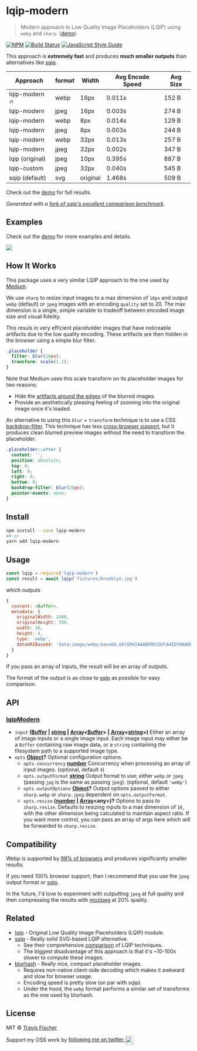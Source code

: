 # lqip-modern

> Modern approach to Low Quality Image Placeholders (LQIP) using `webp` and `sharp`. ([demo](https://transitive-bullshit.github.io/lqip-modern/))

[![NPM](https://img.shields.io/npm/v/lqip-modern.svg)](https://www.npmjs.com/package/lqip-modern) [![Build Status](https://travis-ci.com/transitive-bullshit/lqip-modern.svg?branch=master)](https://travis-ci.com/transitive-bullshit/lqip-modern) [![JavaScript Style Guide](https://img.shields.io/badge/code_style-standard-brightgreen.svg)](https://standardjs.com)

This approach is **extremely fast** and produces **much smaller outputs** than alternatives like [sqip](https://github.com/axe312ger/sqip).

| Approach        | format | Width    | Avg Encode Speed | Avg Size |
| --------------- | ------ | -------- | ---------------- | -------- |
| lqip-modern 🔥  | webp   | 16px     | 0.011s           | 152 B    |
| lqip-modern     | jpeg   | 16px     | 0.003s           | 274 B    |
| lqip-modern     | webp   | 8px      | 0.014s           | 129 B    |
| lqip-modern     | jpeg   | 8px      | 0.003s           | 244 B    |
| lqip-modern     | webp   | 32px     | 0.013s           | 257 B    |
| lqip-modern     | jpeg   | 32px     | 0.002s           | 347 B    |
| lqip (original) | jpeg   | 10px     | 0.395s           | 887 B    |
| lqip-custom     | jpeg   | 32px     | 0.040s           | 545 B    |
| sqip (default)  | svg    | original | 1.468s           | 509 B    |

Check out the [demo](https://transitive-bullshit.github.io/lqip-modern/) for full results.

_Generated with a [fork of sqip's excellent comparison benchmark](https://github.com/transitive-bullshit/sqip/tree/feature/lqip-modern/demo)._

## Examples

Check out the [demo](https://transitive-bullshit.github.io/lqip-modern/) for more examples and details.

[![](https://raw.githubusercontent.com/transitive-bullshit/lqip-modern/master/preview.jpg)](https://transitive-bullshit.github.io/lqip-modern/)

## How It Works

This package uses a very similar LQIP approach to the one used by [Medium](https://medium.com/).

We use `sharp` to resize input images to a max dimension of `16px` and output `webp` (default) or `jpeg` images with an encoding `quality` set to 20. The max dimension is a single, simple variable to tradeoff between encoded image size and visual fidelity.

This resuls in very efficient placeholder images that have noticeable artifacts due to the low quality encoding. These artifacts are then hidden in the browser using a simple blur filter.

```css
.placeholder {
  filter: blur(20px);
  transform: scale(1.1);
}
```

Note that Medium uses this scale transform on its placeholder images for two reasons:

- Hide the [artifacts around the edges](http://volkerotto.net/2014/07/03/css-background-image-blur-without-blury-edges/) of the blurred images.
- Provide an aesthetically pleasing feeling of zooming into the original image once it's loaded.

An alternative to using this `blur` + `transform` technique is to use a CSS [backdrop-filter](https://css-tricks.com/almanac/properties/b/backdrop-filter/). This technique has less [cross-browser support](https://caniuse.com/#search=backdrop-filter), but it produces clean blurred preview images without the need to transform the placeholder.

```css
.placeholder::after {
  content: '';
  position: absolute;
  top: 0;
  left: 0;
  right: 0;
  bottom: 0;
  backdrop-filter: blur(20px);
  pointer-events: none;
}
```

## Install

```bash
npm install --save lqip-modern
## or
yarn add lqip-modern
```

## Usage

```js
const lqip = require('lqip-modern')
const result = await lqip('fixtures/brooklyn.jpg')
```

which outputs

```js
{
  content: <Buffer>,
  metadata: {
    originalWidth: 1400,
    originalHeight: 350,
    width: 16,
    height: 4,
    type: 'webp',
    dataURIBase64: 'data:image/webp;base64,UklGRkIAAABXRUJQVlA4IDYAAADQAQCdASoQAAQABUB8JYgCdADjazMu8AD+flCYsVr2GH6CLYVog1jhRLpBUIu8UmqhGnoAAAA='
  }
}
```

If you pass an array of inputs, the result will be an array of outputs.

The format of the output is as close to [sqip](https://github.com/axe312ger/sqip) as possible for easy comparison.

## API

<!-- Generated by documentation.js. Update this documentation by updating the source code. -->

### [lqipModern](https://git@github.com/transitive-bullshit/lqip-modern/blob/c3e6abe7ccb77416b34d3c5b8cf37c473327ae0d/index.js#L17-L27)

- `input` **([Buffer](https://nodejs.org/api/buffer.html) \| [string](https://developer.mozilla.org/docs/Web/JavaScript/Reference/Global_Objects/String) \| [Array](https://developer.mozilla.org/docs/Web/JavaScript/Reference/Global_Objects/Array)&lt;[Buffer](https://nodejs.org/api/buffer.html)> | [Array](https://developer.mozilla.org/docs/Web/JavaScript/Reference/Global_Objects/Array)&lt;[string](https://developer.mozilla.org/docs/Web/JavaScript/Reference/Global_Objects/String)>)** Either an array of image inputs or a single image input.
  Each image input may either be a `Buffer` containing raw image data, or a `string` containing the filesystem path to a supported image type.
- `opts` **[Object](https://developer.mozilla.org/docs/Web/JavaScript/Reference/Global_Objects/Object)?** Optional configuration options.
  - `opts.concurrency` **[number](https://developer.mozilla.org/docs/Web/JavaScript/Reference/Global_Objects/Number)** Concurrency when processing an array of input images. (optional, default `4`)
  - `opts.outputFormat` **[string](https://developer.mozilla.org/docs/Web/JavaScript/Reference/Global_Objects/String)** Output format to use; either `webp` or `jpeg` (passing `jpg` is the same as passing `jpeg`). (optional, default `'webp'`)
  - `opts.outputOptions` **[Object](https://developer.mozilla.org/docs/Web/JavaScript/Reference/Global_Objects/Object)?** Output options passed to either `sharp.webp` or `sharp.jpeg` dependent on `opts.outputFormat`.
  - `opts.resize` **([number](https://developer.mozilla.org/docs/Web/JavaScript/Reference/Global_Objects/Number) \| [Array](https://developer.mozilla.org/docs/Web/JavaScript/Reference/Global_Objects/Array)&lt;any>)?** Options to pass to `sharp.resize`. Defaults to resizing inputs to a max dimension of `16`, with the other dimension being calculated to maintain aspect ratio. If you want more control, you can pass an array of args here which will be forwarded to `sharp.resize`.

## Compatibility

Webp is supported by [98% of browsers](https://caniuse.com/#feat=webp) and produces significantly smaller results.

If you need 100% browser support, then I recommend that you use the `jpeg` output format or [sqip](https://github.com/axe312ger/sqip).

In the future, I'd love to experiment with outputting `jpeg` at full quality and then compressing the results with [mozjpeg](https://github.com/imagemin/mozjpeg-bin) at 20% quality.

## Related

- [lqip](https://github.com/zouhir/lqip) - Original Low Quality Image Placeholders (LQIP) module.
- [sqip](https://github.com/axe312ger/sqip) - Really solid SVG-based LQIP alternative.
  - See their comprehensive [comparison](https://axe312ger.github.io/sqip/) of LQIP techniques.
  - The biggest disadvantage of this approach is that it's ~10-100x slower to compute these images.
- [blurhash](https://github.com/woltapp/blurhash) - Really nice, compact placeholder images.
  - Requires non-native client-side decoding which makes it awkward and slow for browser usage.
  - Encoding speed is pretty slow (on par with sqip).
  - Under the hood, the `webp` format performs a similar set of transforms as the one used by blurhash.

## License

MIT © [Travis Fischer](https://github.com/transitive-bullshit)

Support my OSS work by <a href="https://twitter.com/transitive_bs">following me on twitter <img src="https://storage.googleapis.com/saasify-assets/twitter-logo.svg" alt="twitter" height="24px" align="center"></a>

